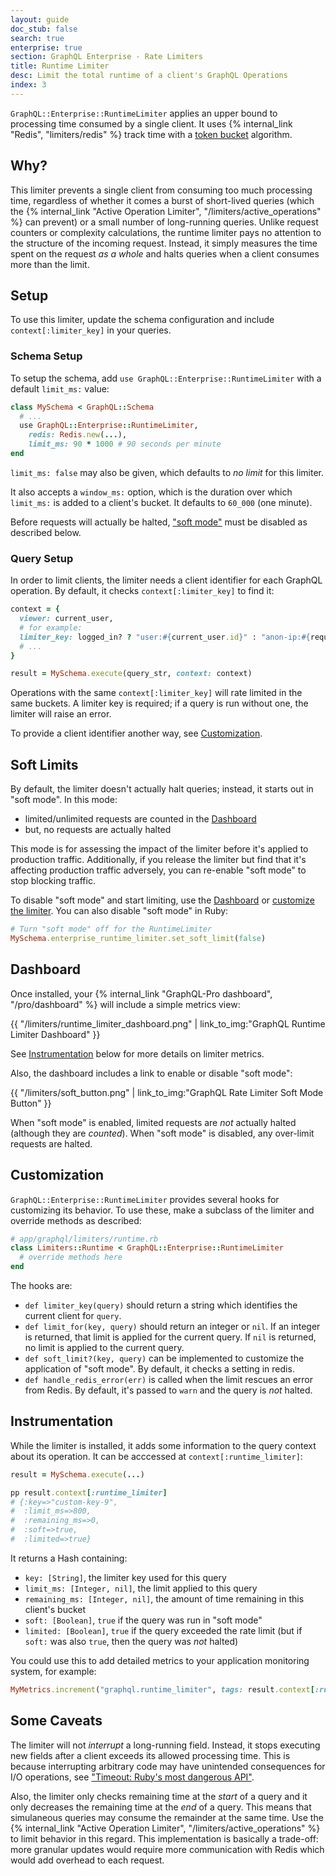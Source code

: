```yaml
---
layout: guide
doc_stub: false
search: true
enterprise: true
section: GraphQL Enterprise - Rate Limiters
title: Runtime Limiter
desc: Limit the total runtime of a client's GraphQL Operations
index: 3
---
```


`GraphQL::Enterprise::RuntimeLimiter` applies an upper bound to processing time consumed by a single client. It uses {% internal_link "Redis", "limiters/redis" %} track time with a [token bucket](https://en.wikipedia.org/wiki/Token_bucket) algorithm.

## Why?

This limiter prevents a single client from consuming too much processing time, regardless of whether it comes a burst of short-lived queries (which the {% internal_link "Active Operation Limiter", "/limiters/active_operations" %} can prevent) or a small number of long-running queries. Unlike request counters or complexity calculations, the runtime limiter pays no attention to the structure of the incoming request. Instead, it simply measures the time spent on the request _as a whole_ and halts queries when a client consumes more than the limit.

## Setup

To use this limiter, update the schema configuration and include `context[:limiter_key]` in your queries.

### Schema Setup

To setup the schema, add `use GraphQL::Enterprise::RuntimeLimiter` with a default `limit_ms:` value:

```ruby
class MySchema < GraphQL::Schema
  # ...
  use GraphQL::Enterprise::RuntimeLimiter,
    redis: Redis.new(...),
    limit_ms: 90 * 1000 # 90 seconds per minute
end
```

`limit_ms: false` may also be given, which defaults to _no limit_ for this limiter.

It also accepts a `window_ms:` option, which is the duration over which `limit_ms:` is added to a client's bucket. It defaults to `60_000` (one minute).

Before requests will actually be halted, ["soft mode"](#soft-limits) must be disabled as described below.

### Query Setup

In order to limit clients, the limiter needs a client identifier for each GraphQL operation. By default, it checks `context[:limiter_key]` to find it:

```ruby
context = {
  viewer: current_user,
  # for example:
  limiter_key: logged_in? ? "user:#{current_user.id}" : "anon-ip:#{request.remote_ip}",
  # ...
}

result = MySchema.execute(query_str, context: context)
```

Operations with the same `context[:limiter_key]` will rate limited in the same buckets. A limiter key is required; if a query is run without one, the limiter will raise an error.

To provide a client identifier another way, see [Customization](#customization).

## Soft Limits

By default, the limiter doesn't actually halt queries; instead, it starts out in "soft mode". In this mode:

- limited/unlimited requests are counted in the [Dashboard](#dashboard)
- but, no requests are actually halted

This mode is for assessing the impact of the limiter before it's applied to production traffic. Additionally, if you release the limiter but find that it's affecting production traffic adversely, you can re-enable "soft mode" to stop blocking traffic.

To disable "soft mode" and start limiting, use the [Dashboard](#dashboard) or [customize the limiter](#customization). You can also disable "soft mode" in Ruby:

```ruby
# Turn "soft mode" off for the RuntimeLimiter
MySchema.enterprise_runtime_limiter.set_soft_limit(false)
```


## Dashboard

Once installed, your {% internal_link "GraphQL-Pro dashboard", "/pro/dashboard" %} will include a simple metrics view:

{{ "/limiters/runtime_limiter_dashboard.png" | link_to_img:"GraphQL Runtime Limiter Dashboard" }}

See [Instrumentation](#instrumentation) below for more details on limiter metrics.

Also, the dashboard includes a link to enable or disable "soft mode":

{{ "/limiters/soft_button.png" | link_to_img:"GraphQL Rate Limiter Soft Mode Button" }}

When "soft mode" is enabled, limited requests are _not_ actually halted (although they are _counted_). When "soft mode" is disabled, any over-limit requests are halted.

## Customization

`GraphQL::Enterprise::RuntimeLimiter` provides several hooks for customizing its behavior. To use these, make a subclass of the limiter and override methods as described:

```ruby
# app/graphql/limiters/runtime.rb
class Limiters::Runtime < GraphQL::Enterprise::RuntimeLimiter
  # override methods here
end
```

The hooks are:

- `def limiter_key(query)` should return a string which identifies the current client for `query`.
- `def limit_for(key, query)` should return an integer or `nil`. If an integer is returned, that limit is applied for the current query. If `nil` is returned, no limit is applied to the current query.
- `def soft_limit?(key, query)` can be implemented to customize the application of "soft mode". By default, it checks a setting in redis.
- `def handle_redis_error(err)` is called when the limit rescues an error from Redis. By default, it's passed to `warn` and the query is _not_ halted.

## Instrumentation

While the limiter is installed, it adds some information to the query context about its operation. It can be acccessed at `context[:runtime_limiter]`:


```ruby
result = MySchema.execute(...)

pp result.context[:runtime_limiter]
# {:key=>"custom-key-9",
#  :limit_ms=>800,
#  :remaining_ms=>0,
#  :soft=>true,
#  :limited=>true}
```

It returns a Hash containing:

- `key: [String]`, the limiter key used for this query
- `limit_ms: [Integer, nil]`, the limit applied to this query
- `remaining_ms: [Integer, nil]`, the amount of time remaining in this client's bucket
- `soft: [Boolean]`, `true` if the query was run in "soft mode"
- `limited: [Boolean]`, `true` if the query exceeded the rate limit (but if `soft:` was also `true`, then the query was _not_ halted)

You could use this to add detailed metrics to your application monitoring system, for example:

```ruby
MyMetrics.increment("graphql.runtime_limiter", tags: result.context[:runtime_limiter])
```

## Some Caveats

The limiter will not _interrupt_ a long-running field. Instead, it stops executing new fields after a client exceeds its allowed processing time. This is because interrupting arbitrary code may have unintended consequences for I/O operations, see ["Timeout: Ruby's most dangerous API"](https://www.mikeperham.com/2015/05/08/timeout-rubys-most-dangerous-api/).

Also, the limiter only checks remaining time at the _start_ of a query and it only decreases the remaining time at the _end_ of a query. This means that simulaneous queries may consume the remainder at the same time. Use the {% internal_link "Active Operation Limiter", "/limiters/active_operations" %} to limit behavior in this regard. This implementation is basically a trade-off: more granular updates would require more communication with Redis which would add overhead to each request.

